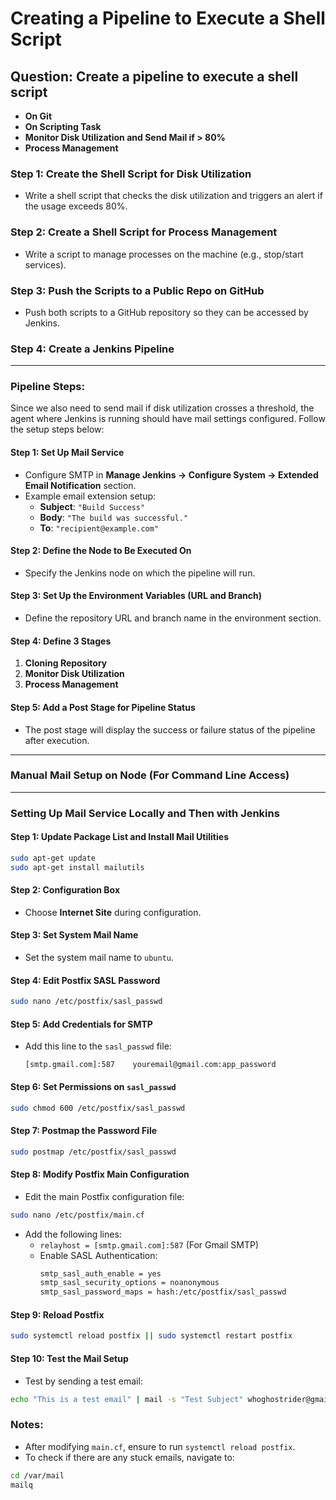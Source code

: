 
# Creating a Pipeline to Execute a Shell Script

## Question: Create a pipeline to execute a shell script

- **On Git**
- **On Scripting Task**
- **Monitor Disk Utilization and Send Mail if > 80%**
- **Process Management**

### Step 1: Create the Shell Script for Disk Utilization
- Write a shell script that checks the disk utilization and triggers an alert if the usage exceeds 80%.

### Step 2: Create a Shell Script for Process Management
- Write a script to manage processes on the machine (e.g., stop/start services).

### Step 3: Push the Scripts to a Public Repo on GitHub
- Push both scripts to a GitHub repository so they can be accessed by Jenkins.

### Step 4: Create a Jenkins Pipeline

---

### Pipeline Steps:

Since we also need to send mail if disk utilization crosses a threshold, the agent where Jenkins is running should have mail settings configured. Follow the setup steps below:

#### Step 1: Set Up Mail Service
- Configure SMTP in **Manage Jenkins → Configure System → Extended Email Notification** section.
- Example email extension setup:
    - **Subject**: `"Build Success"`
    - **Body**: `"The build was successful."`
    - **To**: `"recipient@example.com"`

#### Step 2: Define the Node to Be Executed On
- Specify the Jenkins node on which the pipeline will run.

#### Step 3: Set Up the Environment Variables (URL and Branch)
- Define the repository URL and branch name in the environment section.

#### Step 4: Define 3 Stages
1. **Cloning Repository**
2. **Monitor Disk Utilization**
3. **Process Management**

#### Step 5: Add a Post Stage for Pipeline Status
- The post stage will display the success or failure status of the pipeline after execution.

---

### Manual Mail Setup on Node (For Command Line Access)

---

### Setting Up Mail Service Locally and Then with Jenkins

#### Step 1: Update Package List and Install Mail Utilities
```bash
sudo apt-get update
sudo apt-get install mailutils
```

#### Step 2: Configuration Box
- Choose **Internet Site** during configuration.

#### Step 3: Set System Mail Name
- Set the system mail name to `ubuntu`.

#### Step 4: Edit Postfix SASL Password
```bash
sudo nano /etc/postfix/sasl_passwd
```

#### Step 5: Add Credentials for SMTP
- Add this line to the `sasl_passwd` file:
  ```
  [smtp.gmail.com]:587    youremail@gmail.com:app_password
  ```

#### Step 6: Set Permissions on `sasl_passwd`
```bash
sudo chmod 600 /etc/postfix/sasl_passwd
```

#### Step 7: Postmap the Password File
```bash
sudo postmap /etc/postfix/sasl_passwd
```

#### Step 8: Modify Postfix Main Configuration
- Edit the main Postfix configuration file:
```bash
sudo nano /etc/postfix/main.cf
```
- Add the following lines:
  - `relayhost = [smtp.gmail.com]:587` (For Gmail SMTP)
  - Enable SASL Authentication:
    ```bash
    smtp_sasl_auth_enable = yes
    smtp_sasl_security_options = noanonymous
    smtp_sasl_password_maps = hash:/etc/postfix/sasl_passwd
    ```

#### Step 9: Reload Postfix
```bash
sudo systemctl reload postfix || sudo systemctl restart postfix
```

#### Step 10: Test the Mail Setup
- Test by sending a test email:
```bash
echo "This is a test email" | mail -s "Test Subject" whoghostrider@gmail.com
```

### Notes:
- After modifying `main.cf`, ensure to run `systemctl reload postfix`.
- To check if there are any stuck emails, navigate to:
```bash
cd /var/mail
mailq
```
